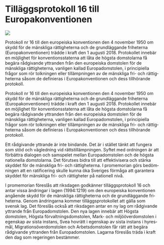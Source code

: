 # Tilläggsprotokoll 16 till Europakonventionen

![](/contentassets/76bd2d9e15ac494284bd8bc4d74bd976/omslag-ds-2023-7.jpg?width=150&quality=85)

Protokoll nr 16 till den europe­iska konven­tionen den 4 november 1950 om skydd för de mänskliga rättig­heterna och de grund­läggande friheterna (Europa­konven­tionen) trädde i kraft den 1 augusti 2018. Protokollet inne­bär en möjlighet för konventions­staterna att låta de högsta dom­stolarna få begära rådgivande yttranden från den europe­iska dom­stolen för de mänskliga rättig­heterna, vanligen kallad Europa­domstolen, i principiella frågor som rör tolk­ningen eller tillämp­ningen av de mänskliga fri- och rättig­heterna såsom de definieras i Europa­konventionen och dess tillhörande protokoll.

Protokoll nr 16 till den europe­iska konven­tionen den 4 november 1950 om skydd för de mänskliga rättig­heterna och de grund­läggande friheterna (Europa­konven­tionen) trädde i kraft den 1 augusti 2018. Protokollet inne­bär en möjlighet för konventions­staterna att låta de högsta dom­stolarna få begära rådgivande yttranden från den europe­iska dom­stolen för de mänskliga rättig­heterna, vanligen kallad Europa­domstolen, i principiella frågor som rör tolk­ningen eller tillämp­ningen av de mänskliga fri- och rättig­heterna såsom de definieras i Europa­konventionen och dess tillhörande protokoll.

Ett råd­givande yttrande är inte bindande. Det är i stället tänkt att fungera som stöd och väg­ledning vid rätts­tillämp­ningen. Syftet med ordningen är att för­bättra dialogen och sam­spelet mellan Europa­dom­stolen och de högsta natio­nella dom­stolarna. Det förutses bidra till att effektivi­sera och stärka skyddet för de mänskliga fri- och rättigheterna. I pro­memorian görs bedöm­ningen att en ratifi­cering skulle kunna öka Sveriges förmåga att garan­tera skyddet för mänskliga fri- och rättigheter på nationell nivå.

I promemorian föreslås att riksdagen godkänner tilläggs­protokoll 16 och antar vissa ändringar i lagen (1994:1219) om den europeiska konven­tionen angående skydd för de mänskliga rättig­heterna och de grund­läggande fri­heterna. Genom ändringarna kommer tilläggs­protokollet att gälla som svensk lag. Det föreslås också att riksdagen antar en ny lag om råd­givande yttrande från Europa­domstolen. Den nya lagen innebär att Högsta domstolen, Högsta förvaltnings­domstolen, Mark- och miljö­över­domstolen i egenskap av sista instans, Svea hovrätt i egen­skap av sista instans i hyres­mål, Migra­tions­över­dom­stolen och Arbets­domstolen får rätt att begära rådgivande yttranden från Europa­domstolen. Lagarna föreslås träda i kraft den dag som regeringen bestämmer.
